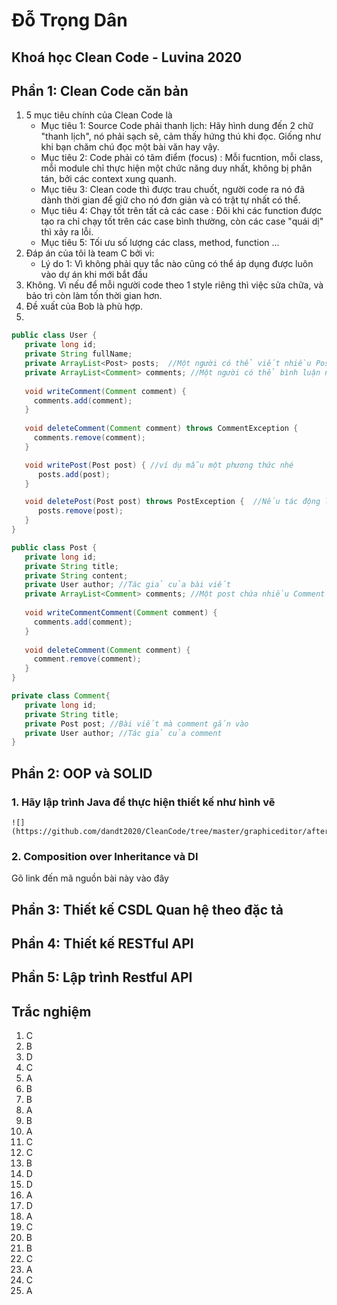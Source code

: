 # Đỗ Trọng Dân
## Khoá học Clean Code - Luvina 2020


## Phần 1: Clean Code căn bản
1. 5 mục tiêu chính của Clean Code là
   - Mục tiêu 1: Source Code phải thanh lịch: Hãy hình dung đến 2 chữ "thanh lịch", nó phải sạch sẽ, cảm thấy hứng thú khi đọc. Giống như khi bạn chăm chú đọc một bài văn hay vậy.
   - Mục tiêu 2: Code phải có tâm điểm (focus) : Mỗi fucntion, mỗi class, mỗi module chỉ thực hiện một chức năng duy nhất, không bị phân tán, bởi các context xung quanh.
   - Mục tiêu 3: Clean code thì được trau chuốt, người code ra nó đã dành thời gian để giữ cho nó đơn giản và có trật tự nhất có thể.
   - Mục tiêu 4: Chạy tốt trên tất cả các case : Đôi khi các function được tạo ra chỉ chạy tốt trên các case bình thường, còn các case "quái dị" thì xảy ra lỗi.
   - Mục tiêu 5: Tối ưu số lượng các class, method, function ...
2. Đáp án của tôi là team C bởi vì:
   - Lý do 1: Vì không phải quy tắc nào cũng có thể áp dụng được luôn vào dự án khi mới bắt đầu
3. Không. Vì nếu để mỗi người code theo 1 style riêng thì việc sửa chữa, và bảo trì còn làm tốn thời gian hơn.
4. Đề xuất của Bob là phù hợp.
5. 

```Java
public class User {
   private long id;
   private String fullName;
   private ArrayList<Post> posts;  //Một người có thể viết nhiều Post
   private ArrayList<Comment> comments; //Một người có thể bình luận nhiều Comment
   
   void writeComment(Comment comment) {
     comments.add(comment);
   }
   
   void deleteComment(Comment comment) throws CommentException {
     comments.remove(comment);
   }

   void writePost(Post post) { //ví dụ mẫu một phương thức nhé
      posts.add(post);
   }

   void deletePost(Post post) throws PostException {  //Nếu tác động lên dữ liệu nếu có lỗi thì hãy throw ra Exception
      posts.remove(post);
   }
}

public class Post {
   private long id;
   private String title;
   private String content;
   private User author; //Tác giả của bài viết
   private ArrayList<Comment> comments; //Một post chứa nhiều Comment
   
   void writeCommentComment(Comment comment) {
     comments.add(comment);
   }
   
   void deleteComment(Comment comment) {
     comment.remove(comment);
   }
}

private class Comment{
   private long id;
   private String title;
   private Post post; //Bài viết mà comment gắn vào
   private User author; //Tác giả của comment
}
```

## Phần 2: OOP và SOLID
### 1. Hãy lập trình Java để thực hiện thiết kế như hình vẽ
	![](https://github.com/dandt2020/CleanCode/tree/master/graphiceditor/after)

### 2. Composition over Inheritance và DI
Gõ link đến mã nguồn bài này vào đây


## Phần 3: Thiết kế CSDL Quan hệ theo đặc tả

## Phần 4: Thiết kế RESTful API

## Phần 5: Lập trình Restful API

## Trắc nghiệm
1. C
2. B
3. D
4. C
5. A
6. B
7. B
8. A
9. B
10. A
11. C
12. C
13. B
14. D
15. D
16. A
17. D
18. A
19. C
20. B
21. B
22. C
23. A
24. C
25. A
